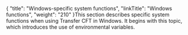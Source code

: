 {
    "title": "Windows-specific system functions",
    "linkTitle": "Windows functions",
    "weight": "210"
}This section describes specific system functions when using Transfer CFT
in Windows. It begins with this topic, which introduces the use of environmental
variables.
